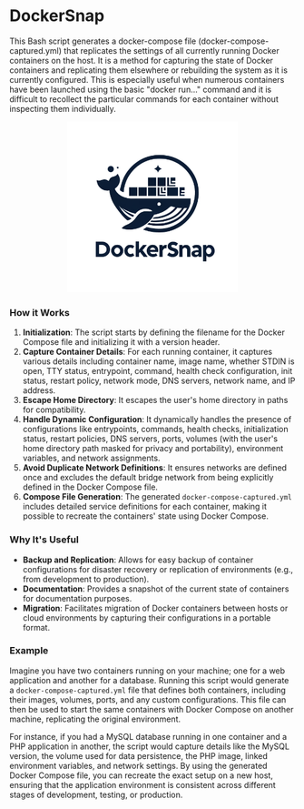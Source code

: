 # DockerSnap
This Bash script generates a docker-compose file (docker-compose-captured.yml) that replicates the settings of all currently running Docker containers on the host. It is a method for capturing the state of Docker containers and replicating them elsewhere or rebuilding the system as it is currently configured. This is especially useful when numerous containers have been launched using the basic "docker run..." command and it is difficult to recollect the particular commands for each container without inspecting them individually.

<div style="text-align: center;">
<img src="https://raw.githubusercontent.com/redoracle/DockerSnap/main/DockerSnap%20logo.webp" width="300" height="300">
</div>

### How it Works
1. **Initialization**: The script starts by defining the filename for the Docker Compose file and initializing it with a version header.
2. **Capture Container Details**: For each running container, it captures various details including container name, image name, whether STDIN is open, TTY status, entrypoint, command, health check configuration, init status, restart policy, network mode, DNS servers, network name, and IP address.
3. **Escape Home Directory**: It escapes the user's home directory in paths for compatibility.
4. **Handle Dynamic Configuration**: It dynamically handles the presence of configurations like entrypoints, commands, health checks, initialization status, restart policies, DNS servers, ports, volumes (with the user's home directory path masked for privacy and portability), environment variables, and network assignments.
5. **Avoid Duplicate Network Definitions**: It ensures networks are defined once and excludes the default bridge network from being explicitly defined in the Docker Compose file.
6. **Compose File Generation**: The generated `docker-compose-captured.yml` includes detailed service definitions for each container, making it possible to recreate the containers' state using Docker Compose.

### Why It's Useful
- **Backup and Replication**: Allows for easy backup of container configurations for disaster recovery or replication of environments (e.g., from development to production).
- **Documentation**: Provides a snapshot of the current state of containers for documentation purposes.
- **Migration**: Facilitates migration of Docker containers between hosts or cloud environments by capturing their configurations in a portable format.

### Example
Imagine you have two containers running on your machine; one for a web application and another for a database. Running this script would generate a `docker-compose-captured.yml` file that defines both containers, including their images, volumes, ports, and any custom configurations. This file can then be used to start the same containers with Docker Compose on another machine, replicating the original environment.

For instance, if you had a MySQL database running in one container and a PHP application in another, the script would capture details like the MySQL version, the volume used for data persistence, the PHP image, linked environment variables, and network settings. By using the generated Docker Compose file, you can recreate the exact setup on a new host, ensuring that the application environment is consistent across different stages of development, testing, or production.
